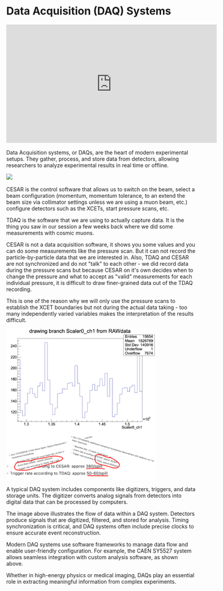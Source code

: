 Data Acquisition (DAQ) Systems
==============================

<iframe width="560" height="315" 
  src="https://www.youtube.com/embed/6E5apEYpPSQ?autoplay=1&mute=1" 
  frameborder="0" 
  allow="accelerometer; autoplay; clipboard-write; encrypted-media; gyroscope; picture-in-picture" 
  allowfullscreen>
</iframe>
                    
Data Acquisition systems, or DAQs, are the heart of modern experimental setups. They gather, process, and store data from detectors, allowing researchers to analyze experimental results in real time or offline.

<img src="https://codimd.web.cern.ch/uploads/upload_43fb6517b051368d7b4f5ebde271b203.png" width="800px" height="auto">

CESAR is the control software that allows us to switch on the beam, select a beam configuration (momentum, momentum tolerance, to an extend the beam size via collimator settings unless we are using a muon beam, etc.) configure detectors such as the XCETs, start pressure scans, etc.

TDAQ is the software that we are using to actually capture data. It is the thing you saw in our session a few weeks back where we did some measurements with cosmic muons.

CESAR is not a data acquisition software, it shows you some values and you can do some measurements like the pressure scan. But it can not record the particle-by-particle data that we are interested in. Also, TDAQ and CESAR are not synchronized and do not "talk" to each other - we did record data during the pressure scans but because CESAR on it's own decides when to change the pressure and what to accept as "valid" measurements for each individual pressure, it is difficult to draw finer-grained data out of the TDAQ recording. 

This is one of the reason why we will only use the pressure scans to establish the XCET boundaries but not during the actual data taking - too many independently varied variables makes the interpretation of the results difficult.

<img src="../articles/images/scaler.png" width="400px" height="auto">

<img src="../articles/images/cesarvstdaq.png" width="400px" height="auto">


A typical DAQ system includes components like digitizers, triggers, and data storage units. The digitizer converts analog signals from detectors into digital data that can be processed by computers.


The image above illustrates the flow of data within a DAQ system. Detectors produce signals that are digitized, filtered, and stored for analysis. Timing synchronization is critical, and DAQ systems often include precise clocks to ensure accurate event reconstruction.

Modern DAQ systems use software frameworks to manage data flow and enable user-friendly configuration. For example, the CAEN SY5527 system allows seamless integration with custom analysis software, as shown above.

Whether in high-energy physics or medical imaging, DAQs play an essential role in extracting meaningful information from complex experiments.
